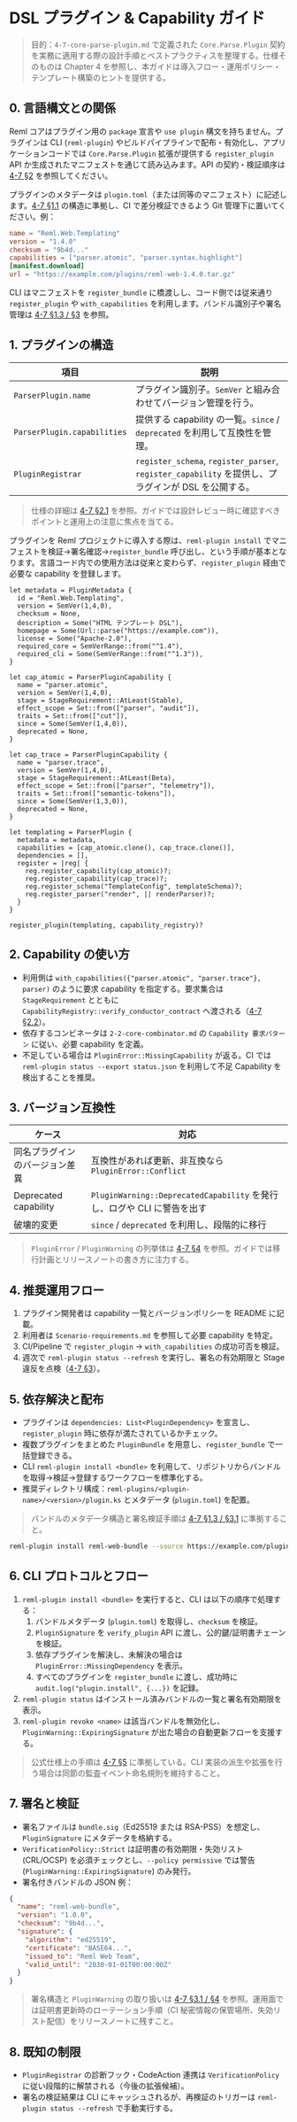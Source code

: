 # DSL プラグイン & Capability ガイド

> 目的：`4-7-core-parse-plugin.md` で定義された `Core.Parse.Plugin` 契約を実務に適用する際の設計手順とベストプラクティスを整理する。仕様そのものは Chapter 4 を参照し、本ガイドは導入フロー・運用ポリシー・テンプレート構築のヒントを提供する。

## 0. 言語構文との関係

Reml コアはプラグイン用の `package` 宣言や `use plugin` 構文を持ちません。プラグインは CLI (`reml-plugin`) やビルドパイプラインで配布・有効化し、アプリケーションコードでは `Core.Parse.Plugin` 拡張が提供する `register_plugin` API か生成されたマニフェストを通じて読み込みます。API の契約・検証順序は [4-7 §2](../spec/4-7-core-parse-plugin.md#2-登録-api-とランタイム契約) を参照してください。

プラグインのメタデータは `plugin.toml`（または同等のマニフェスト）に記述します。[4-7 §1.1](../spec/4-7-core-parse-plugin.md#11-idバージョン互換性) の構造に準拠し、CI で差分検証できるよう Git 管理下に置いてください。例：

```toml
name = "Reml.Web.Templating"
version = "1.4.0"
checksum = "9b4d..."
capabilities = ["parser.atomic", "parser.syntax.highlight"]
[manifest.download]
url = "https://example.com/plugins/reml-web-1.4.0.tar.gz"
```

CLI はマニフェストを `register_bundle` に橋渡しし、コード側では従来通り `register_plugin` や `with_capabilities` を利用します。バンドル識別子や署名管理は [4-7 §1.3 / §3](../spec/4-7-core-parse-plugin.md#13-依存とバンドル構造) を参照。

## 1. プラグインの構造


| 項目 | 説明 |
| --- | --- |
| `ParserPlugin.name` | プラグイン識別子。`SemVer` と組み合わせてバージョン管理を行う。 |
| `ParserPlugin.capabilities` | 提供する capability の一覧。`since` / `deprecated` を利用して互換性を管理。 |
| `PluginRegistrar` | `register_schema`, `register_parser`, `register_capability` を提供し、プラグインが DSL を公開する。 |

> 仕様の詳細は [4-7 §2.1](../spec/4-7-core-parse-plugin.md#21-parserplugin-構造) を参照。ガイドでは設計レビュー時に確認すべきポイントと運用上の注意に焦点を当てる。

プラグインを Reml プロジェクトに導入する際は、`reml-plugin install` でマニフェストを検証→署名確認→`register_bundle` 呼び出し、という手順が基本となります。言語コード内での使用方法は従来と変わらず、`register_plugin` 経由で必要な capability を登録します。

```reml
let metadata = PluginMetadata {
  id = "Reml.Web.Templating",
  version = SemVer(1,4,0),
  checksum = None,
  description = Some("HTML テンプレート DSL"),
  homepage = Some(Url::parse("https://example.com")),
  license = Some("Apache-2.0"),
  required_core = SemVerRange::from("^1.4"),
  required_cli = Some(SemVerRange::from("^1.3")),
}

let cap_atomic = ParserPluginCapability {
  name = "parser.atomic",
  version = SemVer(1,4,0),
  stage = StageRequirement::AtLeast(Stable),
  effect_scope = Set::from(["parser", "audit"]),
  traits = Set::from(["cut"]),
  since = Some(SemVer(1,4,0)),
  deprecated = None,
}

let cap_trace = ParserPluginCapability {
  name = "parser.trace",
  version = SemVer(1,4,0),
  stage = StageRequirement::AtLeast(Beta),
  effect_scope = Set::from(["parser", "telemetry"]),
  traits = Set::from(["semantic-tokens"]),
  since = Some(SemVer(1,3,0)),
  deprecated = None,
}

let templating = ParserPlugin {
  metadata = metadata,
  capabilities = [cap_atomic.clone(), cap_trace.clone()],
  dependencies = [],
  register = |reg| {
    reg.register_capability(cap_atomic)?;
    reg.register_capability(cap_trace)?;
    reg.register_schema("TemplateConfig", templateSchema)?;
    reg.register_parser("render", || renderParser)?;
  }
}

register_plugin(templating, capability_registry)?
```

## 2. Capability の使い方

- 利用側は `with_capabilities({"parser.atomic", "parser.trace"}, parser)` のように要求 capability を指定する。要求集合は `StageRequirement` とともに `CapabilityRegistry::verify_conductor_contract` へ渡される（[4-7 §2.2](../spec/4-7-core-parse-plugin.md#22-ランタイム-api)）。
- 依存するコンビネータは `2-2-core-combinator.md` の `Capability 要求パターン` に従い、必要 capability を定義。
- 不足している場合は `PluginError::MissingCapability` が返る。CI では `reml-plugin status --export status.json` を利用して不足 Capability を検出することを推奨。

## 3. バージョン互換性

| ケース | 対応 |
| --- | --- |
| 同名プラグインのバージョン差異 | 互換性があれば更新、非互換なら `PluginError::Conflict` |
| Deprecated capability | `PluginWarning::DeprecatedCapability` を発行し、ログや CLI に警告を出す |
| 破壊的変更 | `since` / `deprecated` を利用し、段階的に移行 |

> `PluginError` / `PluginWarning` の列挙体は [4-7 §4](../spec/4-7-core-parse-plugin.md#4-エラーモデルと診断) を参照。ガイドでは移行計画とリリースノートの書き方に注力する。

## 4. 推奨運用フロー

1. プラグイン開発者は capability 一覧とバージョンポリシーを README に記載。
2. 利用者は `Scenario-requirements.md` を参照して必要 capability を特定。
3. CI/Pipeline で `register_plugin` → `with_capabilities` の成功可否を検証。
4. 週次で `reml-plugin status --refresh` を実行し、署名の有効期限と Stage 違反を点検（[4-7 §3](../spec/4-7-core-parse-plugin.md#3-監査セキュリティ統合)）。

## 5. 依存解決と配布

- プラグインは `dependencies: List<PluginDependency>` を宣言し、`register_plugin` 時に依存が満たされているかチェック。
- 複数プラグインをまとめた `PluginBundle` を用意し、`register_bundle` で一括登録できる。
- CLI `reml-plugin install <bundle>` を利用して、リポジトリからバンドルを取得→検証→登録するワークフローを標準化する。
- 推奨ディレクトリ構成：`reml-plugins/<plugin-name>/<version>/plugin.ks` とメタデータ (`plugin.toml`) を配置。

> バンドルのメタデータ構造と署名検証手順は [4-7 §1.3 / §3.1](../spec/4-7-core-parse-plugin.md#13-依存とバンドル構造) に準拠すること。

```bash
reml-plugin install reml-web-bundle --source https://example.com/plugins --policy strict
```

## 6. CLI プロトコルとフロー

1. `reml-plugin install <bundle>` を実行すると、CLI は以下の順序で処理する：
   1. バンドルメタデータ (`plugin.toml`) を取得し、`checksum` を検証。
   2. `PluginSignature` を `verify_plugin` API に渡し、公的鍵/証明書チェーンを検証。
   3. 依存プラグインを解決し、未解決の場合は `PluginError::MissingDependency` を表示。
   4. すべてのプラグインを `register_bundle` に渡し、成功時に `audit.log("plugin.install", {...})` を記録。
2. `reml-plugin status` はインストール済みバンドルの一覧と署名有効期限を表示。
3. `reml-plugin revoke <name>` は該当バンドルを無効化し、`PluginWarning::ExpiringSignature` が出た場合の自動更新フローを支援する。

> 公式仕様上の手順は [4-7 §5](../spec/4-7-core-parse-plugin.md#5-cli-プロトコル付録) に準拠している。CLI 実装の派生や拡張を行う場合は同節の監査イベント命名規則を維持すること。

## 7. 署名と検証

- 署名ファイルは `bundle.sig`（Ed25519 または RSA-PSS）を想定し、`PluginSignature` にメタデータを格納する。
- `VerificationPolicy::Strict` は証明書の有効期限・失効リスト (CRL/OCSP) を必須チェックとし、`--policy permissive` では警告 (`PluginWarning::ExpiringSignature`) のみ発行。
- 署名付きバンドルの JSON 例：

```json
{
  "name": "reml-web-bundle",
  "version": "1.0.0",
  "checksum": "9b4d...",
  "signature": {
    "algorithm": "ed25519",
    "certificate": "BASE64...",
    "issued_to": "Reml Web Team",
    "valid_until": "2030-01-01T00:00:00Z"
  }
}
```

> 署名構造と `PluginWarning` の取り扱いは [4-7 §3.1 / §4](../spec/4-7-core-parse-plugin.md#3-監査セキュリティ統合) を参照。運用面では証明書更新時のローテーション手順（CI 秘密情報の保管場所、失効リスト配信）をリリースノートに残すこと。

## 8. 既知の制限

- `PluginRegistrar` の診断フック・CodeAction 連携は `VerificationPolicy` に従い段階的に解禁される（今後の拡張候補）。
- 署名の検証結果は CLI にキャッシュされるが、再検証のトリガーは `reml-plugin status --refresh` で手動実行する。
